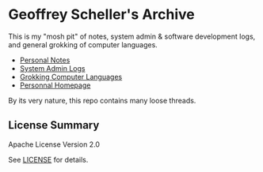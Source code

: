 # Geoffrey Scheller's Archive

This is my "mosh pit" of notes, system admin & software
development logs, and general grokking of computer languages.

* [Personal Notes](notes/)
* [System Admin Logs](adminLogs/)
* [Grokking Computer Languages](grok/)
* [Personnal Homepage](web/)

By its very nature, this repo contains many loose threads.

## License Summary

Apache License Version 2.0

See [LICENSE](LICENSE) for details.
